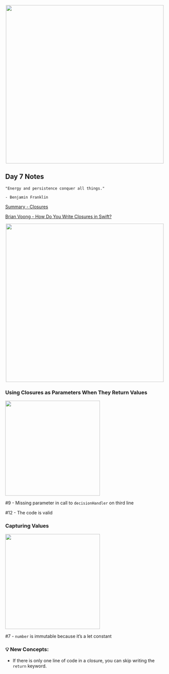 <p align="center"><img src="https://github.com/neilhiddink/HwS/blob/1aff6f6451bfbef908e80d071cde9f3f30158242/00.%20Resources/banner-100.png" width="500"></p>

## Day 7 Notes

```
"Energy and persistence conquer all things."

- Benjamin Franklin
```

[Summary - Closures](https://youtu.be/h-AFqtadVy0)

[Brian Voong - How Do You Write Closures in Swift?](https://youtu.be/fVF_tNcIhfc)

<p align="center"><img src="https://github.com/neilhiddink/100DaysOfSwift/blob/master/01.%20Days%201-12/007.%20Closures%20(Part%202)/Tests/00.%20Day%207%20Progress%202-7-19.png" width="500"></p>

### Using Closures as Parameters When They Return Values

<img src="https://github.com/neilhiddink/100DaysOfSwift/blob/master/01.%20Days%201-12/007.%20Closures%20(Part%202)/Tests/02.%20Using%20Closures%20As%20Parameters%20When%20They%20Return%20Values%202-7-19.png" width="300">

#9 - Missing parameter in call to `decisionHandler` on third line 

#12 - The code is valid

### Capturing Values

<img src="https://github.com/neilhiddink/100DaysOfSwift/blob/master/01.%20Days%201-12/007.%20Closures%20(Part%202)/Tests/06.%20Capturing%20Values%202-7-19.png" width="300">

#7 - `number` is immutable because it’s a let constant

### 💡 New Concepts:

- If there is only one line of code in a closure, you can skip writing the `return` keyword.
